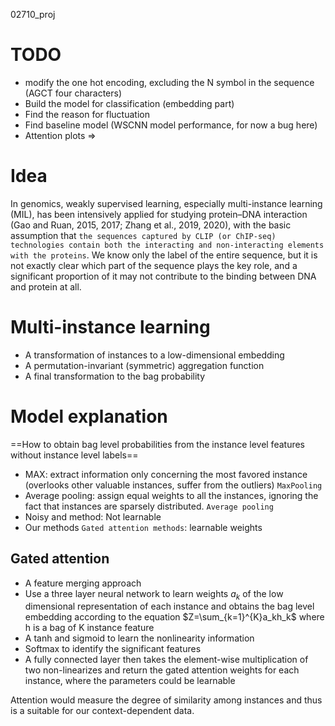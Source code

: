 02710_proj

# TODO
- modify the one hot encoding, excluding the N symbol in the sequence (AGCT four characters)
- Build the model for classification (embedding part)
- Find the reason for fluctuation
- Find baseline model (WSCNN model performance, for now a bug here)
- Attention plots => 







# Idea 

In genomics, weakly supervised learning, especially multi-instance learning (MIL), has been intensively applied for studying protein–DNA interaction (Gao and Ruan, 2015, 2017; Zhang et al., 2019, 2020), with the basic assumption that `the sequences captured by CLIP (or ChIP-seq) technologies contain both the interacting and non-interacting elements with the proteins`. We know only the label of the entire sequence, but it is not exactly clear which part of the sequence plays the key role, and a significant proportion of it may not contribute to the binding between DNA and protein at all. 



# Multi-instance learning

- A transformation of instances to a low-dimensional embedding
- A permutation-invariant (symmetric) aggregation function
- A final transformation to the bag probability







# Model explanation

==How to obtain bag level probabilities from the instance level features without instance level labels==

- MAX: extract information only concerning the most favored instance (overlooks other valuable instances, suffer from the outliers) `MaxPooling`
- Average pooling: assign equal weights to all the instances, ignoring the fact that instances are sparsely distributed. `Average pooling`
- Noisy and method: Not learnable
- Our methods `Gated attention methods`: learnable weights



## Gated attention

- A feature merging approach
- Use a three layer neural network to learn weights $a_k$ of the low dimensional representation of each instance and obtains the bag level embedding according to the equation $Z=\sum_{k=1}^{K}a_kh_k$ where h is a bag of K instance feature 
- A tanh and sigmoid to learn the nonlinearity information 
- Softmax to identify the significant features
- A fully connected layer then takes the element-wise multiplication of two non-linearizes and return the gated attention weights for each instance, where the parameters could be learnable



Attention would measure the degree of similarity among instances and thus is a suitable for our context-dependent data.



